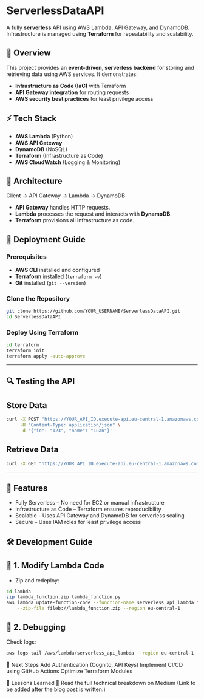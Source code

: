 # ServerlessDataAPI
A fully **serverless** API using AWS Lambda, API Gateway, and DynamoDB. Infrastructure is managed using **Terraform** for repeatability and scalability.

## 📌 Overview
This project provides an **event-driven, serverless backend** for storing and retrieving data using AWS services. It demonstrates:
- **Infrastructure as Code (IaC)** with Terraform
- **API Gateway integration** for routing requests
- **AWS security best practices** for least privilege access


## ⚡ Tech Stack
- **AWS Lambda** (Python)
- **AWS API Gateway**
- **DynamoDB** (NoSQL)
- **Terraform** (Infrastructure as Code)
- **AWS CloudWatch** (Logging & Monitoring)


## 📂 Architecture

Client → API Gateway → Lambda → DynamoDB

- **API Gateway** handles HTTP requests.
- **Lambda** processes the request and interacts with **DynamoDB**.
- **Terraform** provisions all infrastructure as code.

## 🚀 Deployment Guide

### Prerequisites
- **AWS CLI** installed and configured  
- **Terraform** installed (`terraform -v`)  
- **Git** installed (`git --version`)  

### Clone the Repository
```bash
git clone https://github.com/YOUR_USERNAME/ServerlessDataAPI.git
cd ServerlessDataAPI
```
### Deploy Using Terraform
```bash
cd terraform
terraform init
terraform apply -auto-approve
```
---

## 🔍 Testing the API
## Store Data
```bash
curl -X POST "https://YOUR_API_ID.execute-api.eu-central-1.amazonaws.com/prod/" \
     -H "Content-Type: application/json" \
     -d '{"id": "123", "name": "Luan"}'
```
## Retrieve Data

```bash
curl -X GET "https://YOUR_API_ID.execute-api.eu-central-1.amazonaws.com/prod/?id=123"
```

---

## 🔧 Features
- Fully Serverless – No need for EC2 or manual infrastructure
- Infrastructure as Code – Terraform ensures reproducibility
- Scalable – Uses API Gateway and DynamoDB for serverless scaling
- Secure – Uses IAM roles for least privilege access

## 🛠 Development Guide
## 🔹 1. Modify Lambda Code
- Zip and redeploy:
```bash
cd lambda
zip lambda_function.zip lambda_function.py
aws lambda update-function-code --function-name serverless_api_lambda \
    --zip-file fileb://lambda_function.zip --region eu-central-1
```
## 🔹 2. Debugging
Check logs:
```bash
aws logs tail /aws/lambda/serverless_api_lambda --region eu-central-1 --format short
```
📌 Next Steps
 Add Authentication (Cognito, API Keys)
 Implement CI/CD using GitHub Actions
 Optimize Terraform Modules
 
📝 Lessons Learned
🔗 Read the full technical breakdown on Medium (Link to be added after the blog post is written.)
